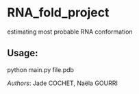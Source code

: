 # RNA_fold_project
estimating most probable RNA conformation

## Usage: 
python main.py file.pdb

_Authors_: Jade COCHET, Naëla GOURRI

